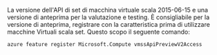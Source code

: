 La versione dell'API di set di macchina virtuale scala 2015-06-15 e una versione di anteprima per la valutazione e testing. È consigliabile per la versione di anteprima, registrare con la caratteristica prima di utilizzare macchine Virtuali scala set. Questo scopo il seguente comando:

    azure feature register Microsoft.Compute vmssApiPreviewV2Access
